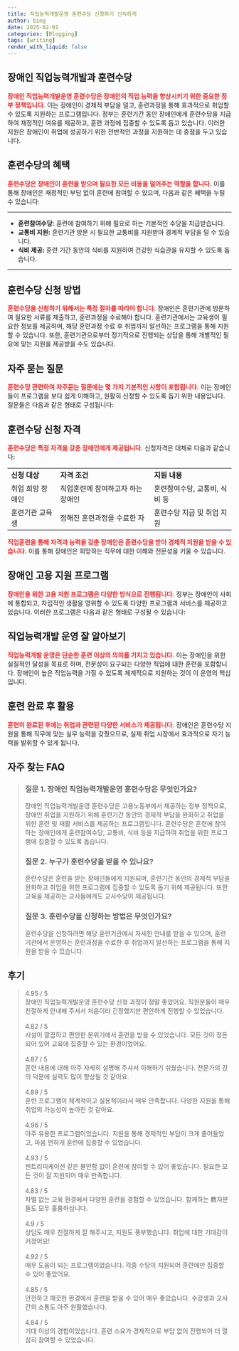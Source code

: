 ```yaml
---
title: 직업능력개발운영 훈련수당 신청하기 신속하게
author: bing
date: 2025-02-01
categories: [Blogging]
tags: [writing]
render_with_liquid: false
---
```



<h2 id='장애인_직업능력개발과_훈련수당'>장애인 직업능력개발과 훈련수당</h2>

<p><b><span style="color: #ee2323;">장애인 직업능력개발운영 훈련수당은 장애인의 직업 능력을 향상시키기 위한 중요한 정부 정책입니다.</span></b> 이는 장애인이 경제적 부담을 덜고, 훈련과정을 통해 효과적으로 취업할 수 있도록 지원하는 프로그램입니다. 정부는 훈련기간 동안 장애인에게 훈련수당을 지급하여 재정적인 여유를 제공하고, 훈련 과정에 집중할 수 있도록 돕고 있습니다. 이러한 지원은 장애인이 취업에 성공하기 위한 전반적인 과정을 지원하는 데 중점을 두고 있습니다.</p>

<h2 id='훈련수당의_혜택'>훈련수당의 혜택</h2>

<p><b><span style="color: #ee2323;">훈련수당은 장애인이 훈련을 받으며 필요한 모든 비용을 덜어주는 역할을 합니다.</span></b> 이를 통해 장애인은 재정적인 부담 없이 훈련에 참여할 수 있으며, 다음과 같은 혜택을 누릴 수 있습니다:</p>

<hr />

<ul>
    <li><b>훈련참여수당:</b> 훈련에 참여하기 위해 필요로 하는 기본적인 수당을 지급받습니다.</li>
    <li><b>교통비 지원:</b> 훈련기관 방문 시 필요한 교통비를 지원받아 경제적 부담을 덜 수 있습니다.</li>
    <li><b>식비 제공:</b> 훈련 기간 동안의 식비를 지원하여 건강한 식습관을 유지할 수 있도록 돕습니다.</li>
</ul>

<hr />

<h2 id='훈련수당_신청방법'>훈련수당 신청 방법</h2>

<p><b><span style="color: #ee2323;">훈련수당을 신청하기 위해서는 특정 절차를 따라야 합니다.</span></b> 장애인은 훈련기관에 방문하여 필요한 서류를 제출하고, 훈련과정을 수료해야 합니다. 훈련기관에서는 교육생이 필요한 정보를 제공하며, 해당 훈련과정 수료 후 취업까지 알선하는 프로그램을 통해 지원할 수 있습니다. 또한, 훈련기관으로부터 정기적으로 진행되는 상담을 통해 개별적인 필요에 맞는 지원을 제공받을 수도 있습니다.</p>

<h2 id='자주묻는질문'>자주 묻는 질문</h2>

<p><b><span style="color: #ee2323;">훈련수당 관련하여 자주묻는 질문에는 몇 가지 기본적인 사항이 포함됩니다.</span></b> 이는 장애인들이 프로그램을 보다 쉽게 이해하고, 원활히 신청할 수 있도록 돕기 위한 내용입니다. 질문들은 다음과 같은 형태로 구성됩니다:</p>

<h2 id='훈련수당_신청자격'>훈련수당 신청 자격</h2>

<p><b><span style="color: #ee2323;">훈련수당은 특정 자격을 갖춘 장애인에게 제공됩니다.</span></b> 신청자격은 대체로 다음과 같습니다:</p>

<table>
    <tr>
        <td><b>신청 대상</b></td>
        <td><b>자격 조건</b></td>
        <td><b>지원 내용</b></td>
    </tr>
    <tr>
        <td>취업 희망 장애인</td>
        <td>직업훈련에 참여하고자 하는 장애인</td>
        <td>훈련참여수당, 교통비, 식비 등</td>
    </tr>
    <tr>
        <td>훈련기관 교육생</td>
        <td>정해진 훈련과정을 수료한 자</td>
        <td>훈련수당 지급 및 취업 지원</td>
    </tr>
</table>

<p><b><span style="color: #ee2323;">직업훈련을 통해 자격과 능력을 갖춘 장애인은 훈련수당을 받아 경제적 지원을 받을 수 있습니다.</span></b> 이를 통해 장애인은 희망하는 직무에 대한 이해와 전문성을 키울 수 있습니다.</p>

<h2 id='장애인_고용_지원_프로그램'>장애인 고용 지원 프로그램</h2>

<p><b><span style="color: #ee2323;">장애인을 위한 고용 지원 프로그램은 다양한 방식으로 진행됩니다.</span></b> 정부는 장애인이 사회에 통합되고, 자립적인 생활을 영위할 수 있도록 다양한 프로그램과 서비스를 제공하고 있습니다. 이러한 프로그램은 다음과 같은 형태로 구성될 수 있습니다:</p>

<h2 id='직업능력개발_운영_잘_알아보기'>직업능력개발 운영 잘 알아보기</h2>

<p><b><span style="color: #ee2323;">직업능력개발 운영은 단순한 훈련 이상의 의미를 가지고 있습니다.</span></b> 이는 장애인을 위한 실질적인 달성을 목표로 하며, 전문성이 요구되는 다양한 직업에 대한 훈련을 포함합니다. 장애인이 높은 직업능력을 가질 수 있도록 체계적으로 지원하는 것이 이 운영의 핵심입니다.</p>

<h2 id='훈련완료후_활용'>훈련 완료 후 활용</h2>

<p><b><span style="color: #ee2323;">훈련이 완료된 후에는 취업과 관련된 다양한 서비스가 제공됩니다.</span></b> 장애인은 훈련수당 지원을 통해 직무에 맞는 실무 능력을 갖췄으므로, 실제 취업 시장에서 효과적으로 자기 능력을 발휘할 수 있게 됩니다.</p>


<h2 id='자주_찾는_FAQ'>자주 찾는 FAQ</h2>
<div itemscope="" itemtype="https://schema.org/FAQPage"> 
<blockquote> 
<div itemscope="" itemprop="mainEntity" itemtype="https://schema.org/Question"> 
<h3 itemprop="name">질문 1. 장애인 직업능력개발운영 훈련수당은 무엇인가요?</h3> 
<div itemscope="" itemprop="acceptedAnswer" itemtype="https://schema.org/Answer"> 
<span itemprop="text"> 
<p>장애인 직업능력개발운영 훈련수당은 고용노동부에서 제공하는 정부 정책으로, 장애인 취업을 지원하기 위해 훈련기간 동안의 경제적 부담을 완화하고 취업을 위한 훈련 및 재활 서비스를 제공하는 프로그램입니다. 훈련수당은 훈련에 참여하는 장애인에게 훈련참여수당, 교통비, 식비 등을 지급하여 취업을 위한 프로그램에 집중할 수 있도록 돕습니다.</p> 
</span> 
</div> 
</div> 
<div itemscope="" itemprop="mainEntity" itemtype="https://schema.org/Question"> 
<h3 itemprop="name">질문 2. 누구가 훈련수당을 받을 수 있나요?</h3> 
<div itemscope="" itemprop="acceptedAnswer" itemtype="https://schema.org/Answer"> 
<span itemprop="text"> 
<p>훈련수당은 훈련을 받는 장애인들에게 지원되며, 훈련기간 동안의 경제적 부담을 완화하고 취업을 위한 프로그램에 집중할 수 있도록 돕기 위해 제공됩니다. 또한 교육을 제공하는 교사들에게도 교사수당이 제공됩니다.</p> 
</span> 
</div> 
</div> 
<div itemscope="" itemprop="mainEntity" itemtype="https://schema.org/Question"> 
<h3 itemprop="name">질문 3. 훈련수당을 신청하는 방법은 무엇인가요?</h3> 
<div itemscope="" itemprop="acceptedAnswer" itemtype="https://schema.org/Answer"> 
<span itemprop="text"> 
<p>훈련수당을 신청하려면 해당 훈련기관에서 자세한 안내를 받을 수 있으며, 훈련기관에서 운영하는 훈련과정을 수료한 후 취업까지 알선하는 프로그램을 통해 지원을 받을 수 있습니다.</p> 
</span> 
</div> 
</div> 
</blockquote> 
</div>
<h2 id='후기'>후기</h2>
<div itemscope itemtype="https://schema.org/Product">
  <blockquote>
  <div itemprop="review" itemscope itemtype="https://schema.org/Review">
      <div itemprop="reviewRating" itemscope itemtype="https://schema.org/Rating"> <span itemprop="ratingValue">4.95</span> / <span itemprop="bestRating">5</span> </div>
      <span itemprop="reviewBody">장애인 직업능력개발운영 훈련수당 신청 과정이 정말 좋았어요. 직원분들이 매우 친절하게 안내해 주셔서 처음이라 긴장했지만 편안하게 진행할 수 있었습니다.</span>
  </div>
  <br>
  <div itemprop="review" itemscope itemtype="https://schema.org/Review">
      <div itemprop="reviewRating" itemscope itemtype="https://schema.org/Rating"> <span itemprop="ratingValue">4.82</span> / <span itemprop="bestRating">5</span> </div>
      <span itemprop="reviewBody">시설이 깔끔하고 편안한 분위기에서 훈련을 받을 수 있었습니다. 모든 것이 정돈되어 있어 교육에 집중할 수 있는 환경이었어요.</span>
  </div>
  <br>
  <div itemprop="review" itemscope itemtype="https://schema.org/Review">
      <div itemprop="reviewRating" itemscope itemtype="https://schema.org/Rating"> <span itemprop="ratingValue">4.87</span> / <span itemprop="bestRating">5</span> </div>
      <span itemprop="reviewBody">훈련 내용에 대해 아주 자세히 설명해 주셔서 이해하기 쉬웠습니다. 전문가의 강의 덕분에 실력도 많이 향상될 것 같아요.</span>
  </div>
  <br>
  <div itemprop="review" itemscope itemtype="https://schema.org/Review">
      <div itemprop="reviewRating" itemscope itemtype="https://schema.org/Rating"> <span itemprop="ratingValue">4.89</span> / <span itemprop="bestRating">5</span> </div>
      <span itemprop="reviewBody">훈련 프로그램이 체계적이고 실용적이라서 매우 만족합니다. 다양한 지원을 통해 취업의 가능성이 높아진 것 같아요.</span>
  </div>
  <br>
  <div itemprop="review" itemscope itemtype="https://schema.org/Review">
      <div itemprop="reviewRating" itemscope itemtype="https://schema.org/Rating"> <span itemprop="ratingValue">4.96</span> / <span itemprop="bestRating">5</span> </div>
      <span itemprop="reviewBody">아주 유용한 프로그램이었습니다. 지원을 통해 경제적인 부담이 크게 줄어들었고, 마음 편하게 훈련에 집중할 수 있었습니다.</span>
  </div>
  <br>
  <div itemprop="review" itemscope itemtype="https://schema.org/Review">
      <div itemprop="reviewRating" itemscope itemtype="https://schema.org/Rating"> <span itemprop="ratingValue">4.93</span> / <span itemprop="bestRating">5</span> </div>
      <span itemprop="reviewBody">젠트리피케이션 같은 불안함 없이 훈련에 참여할 수 있어 좋았습니다. 필요한 모든 것이 잘 지원되어 매우 만족합니다.</span>
  </div>
  <br>
  <div itemprop="review" itemscope itemtype="https://schema.org/Review">
      <div itemprop="reviewRating" itemscope itemtype="https://schema.org/Rating"> <span itemprop="ratingValue">4.83</span> / <span itemprop="bestRating">5</span> </div>
      <span itemprop="reviewBody">차별 없는 교육 환경에서 다양한 훈련을 경험할 수 있었습니다. 함께하는 教자분들도 모두 훌륭하십니다.</span>
  </div>
  <br>
  <div itemprop="review" itemscope itemtype="https://schema.org/Review">
      <div itemprop="reviewRating" itemscope itemtype="https://schema.org/Rating"> <span itemprop="ratingValue">4.9</span> / <span itemprop="bestRating">5</span> </div>
      <span itemprop="reviewBody">상담도 매우 친절하게 잘 해주시고, 지원도 풍부했습니다. 취업에 대한 기대감이 커졌어요!</span>
  </div>
  <br>
  <div itemprop="review" itemscope itemtype="https://schema.org/Review">
      <div itemprop="reviewRating" itemscope itemtype="https://schema.org/Rating"> <span itemprop="ratingValue">4.92</span> / <span itemprop="bestRating">5</span> </div>
      <span itemprop="reviewBody">매우 도움이 되는 프로그램이었습니다. 각종 수당이 지원되어 훈련에만 집중할 수 있어 좋았어요.</span>
  </div>
  <br>
  <div itemprop="review" itemscope itemtype="https://schema.org/Review">
      <div itemprop="reviewRating" itemscope itemtype="https://schema.org/Rating"> <span itemprop="ratingValue">4.85</span> / <span itemprop="bestRating">5</span> </div>
      <span itemprop="reviewBody">안전하고 깨끗한 환경에서 훈련을 받을 수 있어 매우 좋았습니다. 수강생과 교사 간의 소통도 아주 원활했습니다.</span>
  </div>
  <br>
  <div itemprop="review" itemscope itemtype="https://schema.org/Review">
      <div itemprop="reviewRating" itemscope itemtype="https://schema.org/Rating"> <span itemprop="ratingValue">4.84</span> / <span itemprop="bestRating">5</span> </div>
      <span itemprop="reviewBody">기대 이상의 경험이었습니다. 훈련 소요가 경제적으로 부담 없이 진행되어 더 열심히 참여할 수 있었습니다.</span>
  </div>
  </blockquote>
</div>
